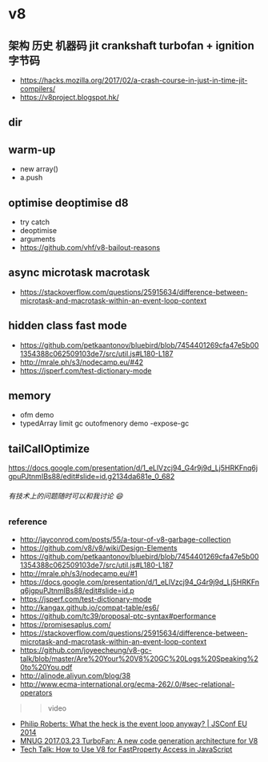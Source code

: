 # v8

## 架构 历史 机器码 jit crankshaft turbofan + ignition 字节码
  * https://hacks.mozilla.org/2017/02/a-crash-course-in-just-in-time-jit-compilers/
  * https://v8project.blogspot.hk/

## dir

## warm-up
  * new array()
  * a.push

## optimise deoptimise d8
  * try catch
  * deoptimise
  * arguments
  * https://github.com/vhf/v8-bailout-reasons

## async microtask macrotask
  * https://stackoverflow.com/questions/25915634/difference-between-microtask-and-macrotask-within-an-event-loop-context



## hidden class fast mode
  * https://github.com/petkaantonov/bluebird/blob/7454401269cfa47e5b001354388c062509103de7/src/util.js#L180-L187
  * http://mrale.ph/s3/nodecamp.eu/#42
  * https://jsperf.com/test-dictionary-mode

## memory
  * ofm demo
  * typedArray limit  gc outofmenory demo -expose-gc

## tailCallOptimize


https://docs.google.com/presentation/d/1_eLlVzcj94_G4r9j9d_Lj5HRKFnq6jgpuPJtnmIBs88/edit#slide=id.g2134da681e_0_682

###### 有技术上的问题随时可以和我讨论 😄
### reference
* http://jayconrod.com/posts/55/a-tour-of-v8-garbage-collection
* https://github.com/v8/v8/wiki/Design-Elements
* https://github.com/petkaantonov/bluebird/blob/7454401269cfa47e5b001354388c062509103de7/src/util.js#L180-L187
* http://mrale.ph/s3/nodecamp.eu/#1
* https://docs.google.com/presentation/d/1_eLlVzcj94_G4r9j9d_Lj5HRKFnq6jgpuPJtnmIBs88/edit#slide=id.p
* https://jsperf.com/test-dictionary-mode
* http://kangax.github.io/compat-table/es6/
* https://github.com/tc39/proposal-ptc-syntax#performance
* https://promisesaplus.com/
* https://stackoverflow.com/questions/25915634/difference-between-microtask-and-macrotask-within-an-event-loop-context
* https://github.com/joyeecheung/v8-gc-talk/blob/master/Are%20Your%20V8%20GC%20Logs%20Speaking%20to%20You.pdf
* http://alinode.aliyun.com/blog/38
* http://www.ecma-international.org/ecma-262/.0/#sec-relational-operators
>> video
* [Philip Roberts: What the heck is the event loop anyway? | JSConf EU 2014](https://www.youtu1be.com/watch?v=8aGhZQkoFbQ&t=1303s)
* [MNUG 2017.03.23 TurboFan: A new code generation architecture for V8](https://www.yout1ube.com/watch?v=M1FBosB5tjM&t=2375s)
* [Tech Talk: How to Use V8 for FastProperty Access in JavaScript](https://www.yout1ube.com/watch?v=z-RXUzkFOSI&t=403s)
